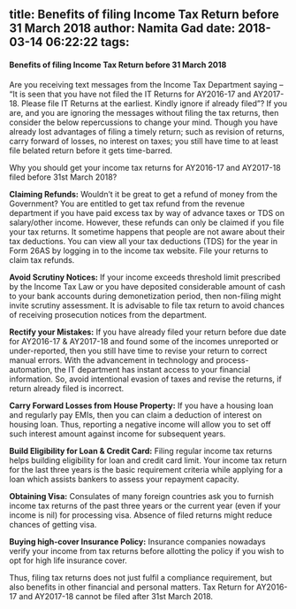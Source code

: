 title: Benefits of filing Income Tax Return before 31 March 2018
author: Namita Gad
date: 2018-03-14 06:22:22
tags:
---
#### Benefits of filing Income Tax Return before 31 March 2018

Are you receiving text messages from the Income Tax Department saying – “It is seen that you have not filed the IT Returns for AY2016-17 and AY2017-18. Please file IT Returns at the earliest. Kindly ignore if already filed”? If you are, and you are ignoring the messages without filing the tax returns, then consider the below repercussions to change your mind. Though you have already lost advantages of filing a timely return; such as revision of returns, carry forward of losses, no interest on taxes; you still have time to at least file belated return before it gets time-barred.

Why you should get your income tax returns for AY2016-17 and AY2017-18 filed before 31st March 2018?

**Claiming Refunds:** Wouldn’t it be great to get a refund of money from the Government? You are entitled to get tax refund from the revenue department if you have paid excess tax by way of advance taxes or TDS on salary/other income. However, these refunds can only be claimed if you file your tax returns. It sometime happens that people are not aware about their tax deductions. You can view all your tax deductions (TDS) for the year in Form 26AS by logging in to the income tax website. File your returns to claim tax refunds.

**Avoid Scrutiny Notices:** If your income exceeds threshold limit prescribed by the Income Tax Law or you have deposited considerable amount of cash to your bank accounts during demonetization period, then non-filing might invite scrutiny assessment. It is advisable to file tax return to avoid chances of receiving prosecution notices from the department.

**Rectify your Mistakes:** If you have already filed your return before due date for AY2016-17 & AY2017-18 and found some of the incomes unreported or under-reported, then you still have time to revise your return to correct manual errors. With the advancement in technology and process-automation, the IT department has instant access to your financial information. So, avoid intentional evasion of taxes and revise the returns, if return already filed is incorrect.

**Carry Forward Losses from House Property:** If you have a housing loan and regularly pay EMIs, then you can claim a deduction of interest on housing loan. Thus, reporting a negative income will allow you to set off such interest amount against income for subsequent years.

**Build Eligibility for Loan & Credit Card:** Filing regular income tax returns helps building eligibility for loan and credit card limit. Your income tax return for the last three years is the basic requirement criteria while applying for a loan which assists bankers to assess your repayment capacity.

**Obtaining Visa:** Consulates of many foreign countries ask you to furnish income tax returns of the past three years or the current year (even if your income is nil) for processing visa. Absence of filed returns might reduce chances of getting visa.

**Buying high-cover Insurance Policy:** Insurance companies nowadays verify your income from tax returns before allotting the policy if you wish to opt for high life insurance cover.

Thus, filing tax returns does not just fulfil a compliance requirement, but also benefits in other financial and personal matters. Tax Return for AY2016-17 and AY2017-18 cannot be filed after 31st March 2018.